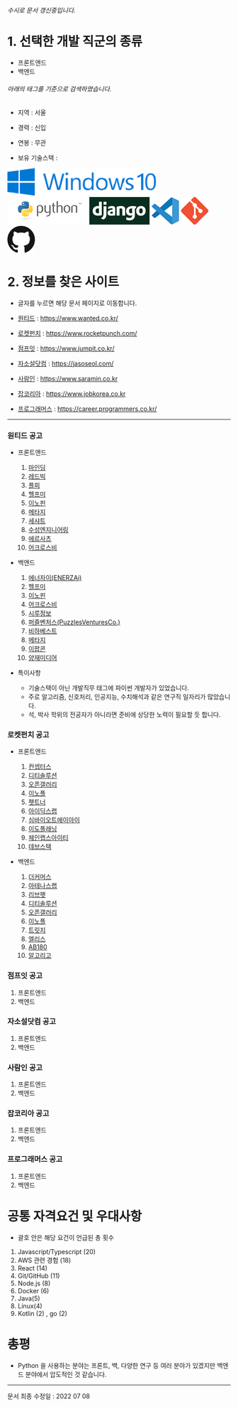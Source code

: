 ###### 수시로 문서 갱신중입니다.



# 1. 선택한 개발 직군의 종류



- 프론트엔드
- 백엔드



###### 아래의 태그를 기준으로 검색하였습니다.



- 지역 : 서울

- 경력 : 신입

- 연봉 : 무관

- 보유 기술스택 : 

![Windows_10](research.assets/Windows_10_Logo.svg.png) ![Python3](research.assets/python-logo-master-v3-TM.png) ![Django](research.assets/django-logo-negative.png) ![VSC](research.assets/pngwing.com.png) ![git](research.assets/Git-Icon-1788C.png) ![github](research.assets/GitHub-Mark-62px.png)



# 2. 정보를 찾은 사이트



- 글자를 누르면 해당 문서 페이지로 이동합니다.



- [원티드]() : https://www.wanted.co.kr/
- [로켓펀치]() : https://www.rocketpunch.com/
- [점프잇]() : https://www.jumpit.co.kr/
- [자소설닷컴]() : https://jasoseol.com/
- [사람인]() : https://www.saramin.co.kr
- [잡코리아]() : https://www.jobkorea.co.kr
- [프로그래머스]() : https://career.programmers.co.kr/



---







### 원티드 공고



- 프론트엔드

  

  1. [마인딩](https://www.wanted.co.kr/company/25125)
  2. [레드빅](https://www.wanted.co.kr/company/11680)
  3. [플피](https://www.wanted.co.kr/company/28660)
  4. [헬프미](https://www.wanted.co.kr/company/286)
  5. [이노핀](https://www.wanted.co.kr/company/25314)
  6. [메타지](https://www.wanted.co.kr/company/29615)
  7. [세샤트](https://www.wanted.co.kr/company/16643)
  8. [수성엔지니어링](https://www.wanted.co.kr/company/11515)
  9. [에르사츠](https://www.wanted.co.kr/company/23381)
  10. [어크로스비](https://www.wanted.co.kr/company/28603)



- 백엔드

  

  1. [에너자이(ENERZAi)](https://www.wanted.co.kr/company/12846)
  2. [헬프미](https://www.wanted.co.kr/company/286)
  3. [이노핀](https://www.wanted.co.kr/company/25314)
  4. [어크로스비](https://www.wanted.co.kr/company/28603)
  5. [시루정보](https://www.wanted.co.kr/company/5818)
  6. [퍼즐벤처스(PuzzlesVenturesCo.)](https://www.wanted.co.kr/company/15146)
  7. [비하베스트](https://www.wanted.co.kr/company/20956)
  8. [메타지](https://www.wanted.co.kr/company/29615)
  9. [이팝콘](https://www.wanted.co.kr/company/33034)
  10. [양재미디어](https://www.wanted.co.kr/company/9092)



- 특이사항

  

  - 기술스택이 아닌 개발직무 태그에 파이썬 개발자가 있었습니다.
  - 주로 알고리즘, 신호처리, 인공지능, 수치해석과 같은 연구직 일자리가 많았습니다.
  - 석, 박사 학위의 전공자가 아니라면 준비에 상당한 노력이 필요할 듯 합니다.



### 로켓펀치 공고



- 프론트엔드

  

  1. [컨셉터스](https://www.rocketpunch.com/jobs/130489/%EB%B9%85%EB%8D%B0%EC%9D%B4%ED%84%B0-%EC%9D%B8%ED%94%8C%EB%A3%A8%EC%96%B8%EC%84%9C-%EC%BB%A4%EB%A8%B8%EC%8A%A4-%ED%94%8C%EB%9E%AB%ED%8F%BC-%EC%9B%B9Front-end%ED%94%84%EB%A1%A0%ED%8A%B8%EC%97%94%EB%93%9C-%EC%8B%A0%EC%9E%85%EA%B2%BD%EB%A0%A5%EC%A7%81-%EC%B1%84%EC%9A%A9)
  2. [디티솔루션](https://www.rocketpunch.com/jobs/130342/%EA%B0%9C%EB%B0%9C%EC%9E%90)
  3. [오픈갤러리](https://www.rocketpunch.com/jobs/115428/Django-%ED%92%80-%EC%8A%A4%ED%83%9D-%EA%B0%9C%EB%B0%9C%EC%9E%90-%EC%9D%BC%EB%B0%98-%EA%B0%9C%EB%B0%9C%EC%9E%90-%EC%82%B0%EC%97%85%EA%B8%B0%EB%8A%A5%EC%9A%94%EC%9B%90-%EC%A0%84%EC%A7%81-%EB%B3%B4%EC%B6%A9%EC%97%AD-%ED%8E%B8%EC%9E%85)
  4. [이노플](https://www.rocketpunch.com/jobs/119456/Front-end-React-%EA%B0%9C%EB%B0%9C-%EC%86%8C%ED%94%84%ED%8A%B8%EC%9B%A8%EC%96%B4%EC%9D%98-%EC%8B%AC%EC%9E%A5-%EA%B0%9C%EB%B0%9C%EC%9E%90%EB%A5%BC-%EB%AA%A8%EC%8B%AD%EB%8B%88%EB%8B%A4)
  5. [펫트너](https://www.rocketpunch.com/jobs/130427/%ED%94%84%EB%A1%A0%ED%8A%B8%EC%97%94%EB%93%9C-%EA%B0%9C%EB%B0%9C%EC%9E%90)
  6. [아이딕스랩](https://www.rocketpunch.com/jobs/124677/%EC%9B%B9%EC%84%9C%EB%B9%84%EC%8A%A4-%EA%B0%9C%EB%B0%9C%EC%9E%90%ED%94%84%EB%A1%A0%ED%8A%B8%EC%95%A4%EB%93%9C%EB%B0%B1%EC%95%A4%EB%93%9C-%EB%AA%A8%EC%8B%AD%EB%8B%88%EB%8B%A4)
  7. [심바이오트에이아이](https://www.rocketpunch.com/jobs/115719/Full-Stack-Engineer-%EC%86%8C%ED%94%84%ED%8A%B8%EC%9B%A8%EC%96%B4-%EC%97%94%EC%A7%80%EB%8B%88%EC%96%B4)
  8. [이도플래닝](https://www.rocketpunch.com/jobs/129589/%ED%94%84%EB%A1%A0%ED%8A%B8-%EA%B0%9C%EB%B0%9C%EC%9E%90-%ED%94%84%EB%A1%9C%EB%AA%A8%EC%85%98-%EA%B8%B0%ED%9A%8D%EC%9E%90-%EB%AA%A8%EC%A7%91)
  9. [체인랩스아이티](https://www.rocketpunch.com/jobs/116007/%ED%92%80%EC%8A%A4%ED%83%9D-%EA%B0%9C%EB%B0%9C%EC%9E%90)
  10. [데브스택](https://www.rocketpunch.com/jobs/119543/%ED%92%80%EC%8A%A4%ED%83%9D-%EA%B0%9C%EB%B0%9C%EC%9E%90-%EC%B1%84%EC%9A%A9%EC%A0%84%EB%AC%B8%EC%97%B0%EA%B5%AC%EC%9A%94%EC%9B%90-%ED%8F%AC%ED%95%A8)

  

- 백엔드

  

  1. [더커머스](https://www.rocketpunch.com/jobs/128825/%EB%8D%94%EC%BB%A4%EB%A8%B8%EC%8A%A4%EB%B0%B1%EC%97%94%EB%93%9C-%EA%B0%9C%EB%B0%9C%EC%9E%90-%EC%8B%A0%EC%9E%85%EA%B2%BD%EB%A0%A5-%EC%B1%84%EC%9A%A9-%EC%82%AC%EC%84%B8%ED%99%95%EC%9E%A5)
  2. [아테나스랩](https://www.rocketpunch.com/jobs/127997/%EC%84%9C%EB%B2%84-%EA%B0%9C%EB%B0%9C%EC%9E%90-PythonDjango-Developer-%EC%B1%84%EC%9A%A9-%EC%A3%BC%EB%8B%88%EC%96%B4)
  3. [리브햇](https://www.rocketpunch.com/jobs/88132/%EC%97%AC%ED%96%89%EC%9D%B4-%EB%9C%AC%EB%8B%A4-%EC%97%AC%ED%96%89%EC%9D%98-%EC%A6%90%EA%B1%B0%EC%9B%80%EA%B3%BC-%EC%84%A4%EB%A0%98%EC%9D%84-%EC%95%84%EC%8B%9C%EB%8A%94-%EB%B0%B1%EC%97%94%EB%93%9C-%EA%B0%9C%EB%B0%9C%EC%9E%90%EB%8B%98%EC%9D%84-%EC%B0%BE%EC%8A%B5%EB%8B%88%EB%8B%A4-PythonDjango%EC%97%AC%ED%96%89-B2CB2B-%ED%94%8C%EB%9E%AB%ED%8F%BC-%EA%B5%AC%EC%B6%95%EA%B0%9C%EB%B0%9C-%ED%94%84%EB%A1%9C%EC%A0%9D%ED%8A%B8)
  4. [디티솔루션](https://www.rocketpunch.com/jobs/130342/%EA%B0%9C%EB%B0%9C%EC%9E%90)
  5. [오픈갤러리](https://www.rocketpunch.com/jobs/115428/Django-%ED%92%80-%EC%8A%A4%ED%83%9D-%EA%B0%9C%EB%B0%9C%EC%9E%90-%EC%9D%BC%EB%B0%98-%EA%B0%9C%EB%B0%9C%EC%9E%90-%EC%82%B0%EC%97%85%EA%B8%B0%EB%8A%A5%EC%9A%94%EC%9B%90-%EC%A0%84%EC%A7%81-%EB%B3%B4%EC%B6%A9%EC%97%AD-%ED%8E%B8%EC%9E%85)
  6. [이노플](https://www.rocketpunch.com/jobs/125032/Back-end-Django-Nodejs-%EA%B0%9C%EB%B0%9C-%EC%84%9C%EB%B2%84-%EA%B0%9C%EB%B0%9C%EC%9E%90-%EB%AA%A8%EC%A7%91)
  7. [트릿지](https://www.rocketpunch.com/jobs/128870/Junior-Backend-Engineer-%EC%8B%A4%EB%AC%B4-%EA%B2%BD%ED%97%98%EC%9E%90-%EB%B0%8F-%EC%98%81%EC%96%B4%EA%B0%80%EB%8A%A5%EC%9E%90-%EC%9A%B0%EB%8C%80)
  8. [엘리스](https://www.rocketpunch.com/jobs/117434/%EC%8B%A0%EC%9E%85-%EB%B0%B1%EC%97%94%EB%93%9C-%EA%B0%9C%EB%B0%9C%EC%9E%90)
  9. [AB180](https://www.rocketpunch.com/jobs/123664/Junior-Backend-Engineer%EC%A3%BC%EB%8B%88%EC%96%B4-%EB%B0%B1%EC%97%94%EB%93%9C-%EC%97%94%EC%A7%80%EB%8B%88%EC%96%B4)
  10. [알고리고](https://www.rocketpunch.com/jobs/126862/%EC%95%8C%EA%B3%A0%EB%A6%AC%EA%B3%A0%EC%97%90%EC%84%9C-%EB%B0%B1%EC%97%94%EB%93%9C-%EA%B0%9C%EB%B0%9C%EC%9E%90%EB%A5%BC-%EB%AA%A8%EC%8B%AD%EB%8B%88%EB%8B%A4)



### 점프잇 공고



1. 프론트엔드
2. 백엔드



### 자소설닷컴 공고



1. 프론트엔드
2. 백엔드



### 사람인 공고



1. 프론트엔드
2. 백엔드



### 잡코리아 공고



1. 프론트엔드
2. 백엔드



### 프로그래머스 공고



1. 프론트엔드
2. 백엔드



# 공통 자격요건 및 우대사항



- 괄호 안은 해당 요건이 언급된 총 횟수



1. Javascript/Typescript (20)
2. AWS 관련 경험 (18)
3. React (14)
4. Git/GitHub (11)
5. Node.js (8)
6. Docker (6)
7. Java(5)
8. Linux(4)
9. Kotlin (2) , go (2)



# 총평



- Python 을 사용하는 분야는 프론트, 백, 다양한 연구 등 여러 분야가 있겠지만 백엔드 분야에서 압도적인 것 같습니다.



---

문서 최종 수정일 : 2022 07 08
